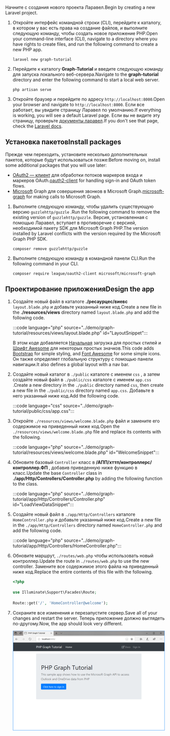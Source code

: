 <!-- markdownlint-disable MD002 MD041 -->

<span data-ttu-id="1b772-101">Начните с создания нового проекта Ларавел.</span><span class="sxs-lookup"><span data-stu-id="1b772-101">Begin by creating a new Laravel project.</span></span>

1. <span data-ttu-id="1b772-102">Откройте интерфейс командной строки (CLI), перейдите к каталогу, в котором у вас есть права на создание файлов, и выполните следующую команду, чтобы создать новое приложение PHP.</span><span class="sxs-lookup"><span data-stu-id="1b772-102">Open your command-line interface (CLI), navigate to a directory where you have rights to create files, and run the following command to create a new PHP app.</span></span>

    ```Shell
    laravel new graph-tutorial
    ```

1. <span data-ttu-id="1b772-103">Перейдите к каталогу **Graph-Tutorial** и введите следующую команду для запуска локального веб-сервера.</span><span class="sxs-lookup"><span data-stu-id="1b772-103">Navigate to the **graph-tutorial** directory and enter the following command to start a local web server.</span></span>

    ```Shell
    php artisan serve
    ```

1. <span data-ttu-id="1b772-104">Откройте браузер и перейдите по адресу `http://localhost:8000`.</span><span class="sxs-lookup"><span data-stu-id="1b772-104">Open your browser and navigate to `http://localhost:8000`.</span></span> <span data-ttu-id="1b772-105">Если все работает, вы увидите страницу Ларавел по умолчанию.</span><span class="sxs-lookup"><span data-stu-id="1b772-105">If everything is working, you will see a default Laravel page.</span></span> <span data-ttu-id="1b772-106">Если вы не видите эту страницу, проверьте [документы ларавел](https://laravel.com/docs/7.x).</span><span class="sxs-lookup"><span data-stu-id="1b772-106">If you don't see that page, check the [Laravel docs](https://laravel.com/docs/7.x).</span></span>

## <a name="install-packages"></a><span data-ttu-id="1b772-107">Установка пакетов</span><span class="sxs-lookup"><span data-stu-id="1b772-107">Install packages</span></span>

<span data-ttu-id="1b772-108">Прежде чем переходить, установите несколько дополнительных пакетов, которые будут использоваться позже:</span><span class="sxs-lookup"><span data-stu-id="1b772-108">Before moving on, install some additional packages that you will use later:</span></span>

- <span data-ttu-id="1b772-109">[OAuth2 — клиент](https://github.com/thephpleague/oauth2-client) для обработки потоков маркеров входа и маркеров OAuth.</span><span class="sxs-lookup"><span data-stu-id="1b772-109">[oauth2-client](https://github.com/thephpleague/oauth2-client) for handling sign-in and OAuth token flows.</span></span>
- <span data-ttu-id="1b772-110">[Microsoft](https://github.com/microsoftgraph/msgraph-sdk-php) Graph для совершения звонков в Microsoft Graph.</span><span class="sxs-lookup"><span data-stu-id="1b772-110">[microsoft-graph](https://github.com/microsoftgraph/msgraph-sdk-php) for making calls to Microsoft Graph.</span></span>

1. <span data-ttu-id="1b772-111">Выполните следующую команду, чтобы удалить существующую версию `guzzlehttp/guzzle` .</span><span class="sxs-lookup"><span data-stu-id="1b772-111">Run the following command to remove the existing version of `guzzlehttp/guzzle`.</span></span> <span data-ttu-id="1b772-112">Версия, установленная с помощью Ларавел, вступает в противоречие с версией, необходимой пакету SDK для Microsoft Graph PHP.</span><span class="sxs-lookup"><span data-stu-id="1b772-112">The version installed by Laravel conflicts with the version required by the Microsoft Graph PHP SDK.</span></span>

    ```Shell
    composer remove guzzlehttp/guzzle
    ```

1. <span data-ttu-id="1b772-113">Выполните следующую команду в командной панели CLI.</span><span class="sxs-lookup"><span data-stu-id="1b772-113">Run the following command in your CLI.</span></span>

    ```Shell
    composer require league/oauth2-client microsoft/microsoft-graph
    ```

## <a name="design-the-app"></a><span data-ttu-id="1b772-114">Проектирование приложения</span><span class="sxs-lookup"><span data-stu-id="1b772-114">Design the app</span></span>

1. <span data-ttu-id="1b772-115">Создайте новый файл в каталоге **./ресаурцес/виевс** `layout.blade.php` и добавьте указанный ниже код.</span><span class="sxs-lookup"><span data-stu-id="1b772-115">Create a new file in the **./resources/views** directory named `layout.blade.php` and add the following code.</span></span>

    :::code language="php" source="../demo/graph-tutorial/resources/views/layout.blade.php" id="LayoutSnippet":::

    <span data-ttu-id="1b772-116">В этом коде добавляется [Начальная](http://getbootstrap.com/) загрузка для простых стилей и [Шрифт Awesome](https://fontawesome.com/) для некоторых простых значков.</span><span class="sxs-lookup"><span data-stu-id="1b772-116">This code adds [Bootstrap](http://getbootstrap.com/) for simple styling, and [Font Awesome](https://fontawesome.com/) for some simple icons.</span></span> <span data-ttu-id="1b772-117">Он также определяет глобальную структуру с помощью панели навигации.</span><span class="sxs-lookup"><span data-stu-id="1b772-117">It also defines a global layout with a nav bar.</span></span>

1. <span data-ttu-id="1b772-118">Создайте новый каталог в `./public` каталоге с именем `css` , а затем создайте новый файл в `./public/css` каталоге с именем `app.css` .</span><span class="sxs-lookup"><span data-stu-id="1b772-118">Create a new directory in the `./public` directory named `css`, then create a new file in the `./public/css` directory named `app.css`.</span></span> <span data-ttu-id="1b772-119">Добавьте в него указанный ниже код.</span><span class="sxs-lookup"><span data-stu-id="1b772-119">Add the following code.</span></span>

    :::code language="css" source="../demo/graph-tutorial/public/css/app.css":::

1. <span data-ttu-id="1b772-120">Откройте `./resources/views/welcome.blade.php` файл и замените его содержимое на приведенный ниже код.</span><span class="sxs-lookup"><span data-stu-id="1b772-120">Open the `./resources/views/welcome.blade.php` file and replace its contents with the following.</span></span>

    :::code language="php" source="../demo/graph-tutorial/resources/views/welcome.blade.php" id="WelcomeSnippet":::

1. <span data-ttu-id="1b772-121">Обновите базовый `Controller` класс в **/АПП/хттп/контроллерс/контроллер.ФП** , добавив приведенную ниже функцию в класс.</span><span class="sxs-lookup"><span data-stu-id="1b772-121">Update the base `Controller` class in **./app/Http/Controllers/Controller.php** by adding the following function to the class.</span></span>

    :::code language="php" source="../demo/graph-tutorial/app/Http/Controllers/Controller.php" id="LoadViewDataSnippet":::

1. <span data-ttu-id="1b772-122">Создайте новый файл в `./app/Http/Controllers` каталоге `HomeController.php` и добавьте указанный ниже код.</span><span class="sxs-lookup"><span data-stu-id="1b772-122">Create a new file in the `./app/Http/Controllers` directory named `HomeController.php` and add the following code.</span></span>

    :::code language="php" source="../demo/graph-tutorial/app/Http/Controllers/HomeController.php":::

1. <span data-ttu-id="1b772-123">Обновите маршрут, `./routes/web.php` чтобы использовать новый контроллер.</span><span class="sxs-lookup"><span data-stu-id="1b772-123">Update the route in `./routes/web.php` to use the new controller.</span></span> <span data-ttu-id="1b772-124">Замените все содержимое этого файла на приведенный ниже код.</span><span class="sxs-lookup"><span data-stu-id="1b772-124">Replace the entire contents of this file with the following.</span></span>

    ```php
    <?php

    use Illuminate\Support\Facades\Route;

    Route::get('/', 'HomeController@welcome');
    ```

1. <span data-ttu-id="1b772-125">Сохраните все изменения и перезапустите сервер.</span><span class="sxs-lookup"><span data-stu-id="1b772-125">Save all of your changes and restart the server.</span></span> <span data-ttu-id="1b772-126">Теперь приложение должно выглядеть по-другому.</span><span class="sxs-lookup"><span data-stu-id="1b772-126">Now, the app should look very different.</span></span>

    ![Снимок экрана с переработанной домашней страницей](./images/create-app-01.png)
